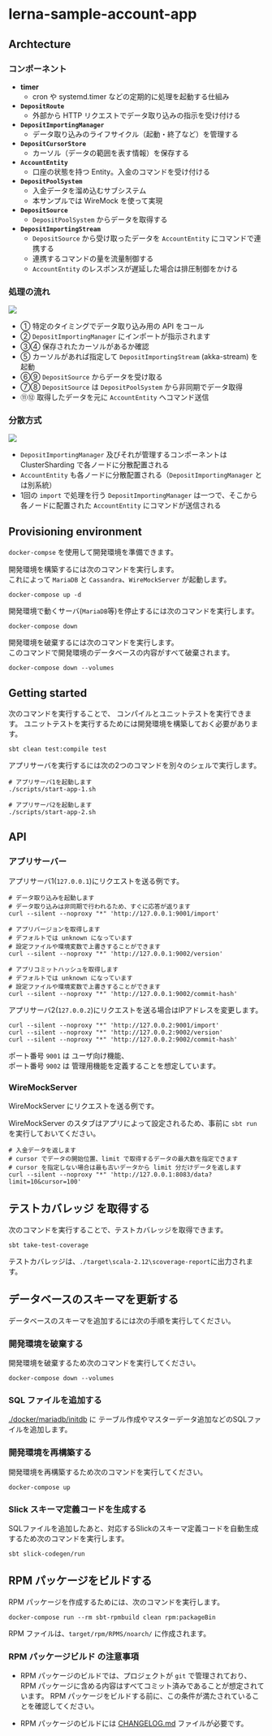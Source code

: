 # lerna-sample-account-app

## Archtecture

### コンポーネント

- **timer**
    - cron や systemd.timer などの定期的に処理を起動する仕組み
- **`DepositRoute`**
    - 外部から HTTP リクエストでデータ取り込みの指示を受け付ける
- **`DepositImportingManager`**
    - データ取り込みのライフサイクル（起動・終了など）を管理する
- **`DepositCursorStore`**
    - カーソル（データの範囲を表す情報）を保存する
- **`AccountEntity`**
    - 口座の状態を持つ Entity。入金のコマンドを受け付ける
- **`DepositPoolSystem`**
    - 入金データを溜め込むサブシステム
    - 本サンプルでは WireMock を使って実現
- **`DepositSource`**
    - `DepositPoolSystem` からデータを取得する
- **`DepositImportingStream`**
    - `DepositSource` から受け取ったデータを `AccountEntity` にコマンドで連携する
    - 連携するコマンドの量を流量制御する
    - `AccountEntity` のレスポンスが遅延した場合は排圧制御をかける
    
### 処理の流れ

![](./docs/images/archtecture.drawio.png)

- ① 特定のタイミングでデータ取り込み用の API をコール
- ② `DepositImportingManager` にインポートが指示されます
- ③④ 保存されたカーソルがあるか確認
- ⑤ カーソルがあれば指定して `DepositImportingStream` (akka-stream) を起動
- ⑥⑨ `DepositSource` からデータを受け取る
- ⑦⑧ `DepositSource` は `DepositPoolSystem` から非同期でデータ取得
- ⑪⑫ 取得したデータを元に `AccountEntity` へコマンド送信

### 分散方式

![](./docs/images/distribution.drawio.png)

- `DepositImportingManager` 及びそれが管理するコンポーネントは ClusterSharding で各ノードに分散配置される
- `AccountEntity` も各ノードに分散配置される（`DepositImportingManager` とは別系統）
- 1回の `import` で処理を行う `DepositImportingManager` は一つで、そこから各ノードに配置された `AccountEntity` にコマンドが送信される

## Provisioning environment

`docker-compse` を使用して開発環境を準備できます。

開発環境を構築するには次のコマンドを実行します。  
これによって `MariaDB` と `Cassandra`、`WireMockServer` が起動します。

```shell
docker-compose up -d
```

開発環境で動くサーバ(`MariaDB`等)を停止するには次のコマンドを実行します。

```shell
docker-compose down
```

開発環境を破棄するには次のコマンドを実行します。  
このコマンドで開発環境のデータベースの内容がすべて破棄されます。

```shell
docker-compose down --volumes
```

## Getting started

次のコマンドを実行することで、
コンパイルとユニットテストを実行できます。
ユニットテストを実行するためには開発環境を構築しておく必要があります。

```shell
sbt clean test:compile test
```

アプリサーバを実行するには次の2つのコマンドを別々のシェルで実行します。

```shell
# アプリサーバ1を起動します
./scripts/start-app-1.sh
```

```shell
# アプリサーバ2を起動します
./scripts/start-app-2.sh
```

## API

### アプリサーバー

アプリサーバ1(`127.0.0.1`)にリクエストを送る例です。

```shell
# データ取り込みを起動します
# データ取り込みは非同期で行われるため、すぐに応答が返ります
curl --silent --noproxy "*" 'http://127.0.0.1:9001/import'

# アプリバージョンを取得します
# デフォルトでは unknown になっています
# 設定ファイルや環境変数で上書きすることができます
curl --silent --noproxy "*" 'http://127.0.0.1:9002/version'

# アプリコミットハッシュを取得します
# デフォルトでは unknown になっています
# 設定ファイルや環境変数で上書きすることができます
curl --silent --noproxy "*" 'http://127.0.0.1:9002/commit-hash'
```

アプリサーバ2(`127.0.0.2`)にリクエストを送る場合はIPアドレスを変更します。

```shell
curl --silent --noproxy "*" 'http://127.0.0.2:9001/import'
curl --silent --noproxy "*" 'http://127.0.0.2:9002/version'
curl --silent --noproxy "*" 'http://127.0.0.2:9002/commit-hash'
```

ポート番号 `9001` は ユーザ向け機能、  
ポート番号 `9002` は 管理用機能を定義することを想定しています。

### WireMockServer

WireMockServer にリクエストを送る例です。

WireMockServer のスタブはアプリによって設定されるため、事前に `sbt run` を実行しておいてください。

```shell
# 入金データを返します
# cursor でデータの開始位置、limit で取得するデータの最大数を指定できます
# cursor を指定しない場合は最も古いデータから limit 分だけデータを返します
curl --silent --noproxy "*" 'http://127.0.0.1:8083/data?limit=10&cursor=100'
```

## テストカバレッジ を取得する

次のコマンドを実行することで、テストカバレッジを取得できます。

```shell
sbt take-test-coverage
```

テストカバレッジは、`./target\scala-2.12\scoverage-report`に出力されます。

## データベースのスキーマを更新する

データベースのスキーマを追加するには次の手順を実行してください。

### 開発環境を破棄する

開発環境を破棄するため次のコマンドを実行してください。

```shell
docker-compose down --volumes
```

### SQL ファイルを追加する
[./docker/mariadb/initdb](./docker/mariadb/initdb) に
テーブル作成やマスターデータ追加などのSQLファイルを追加します。

### 開発環境を再構築する

開発環境を再構築するため次のコマンドを実行してください。

```shell
docker-compose up
```

### Slick スキーマ定義コードを生成する
SQLファイルを追加したあと、対応するSlickのスキーマ定義コードを自動生成するため次のコマンドを実行します。

```shell
sbt slick-codegen/run
```


## RPM パッケージをビルドする
RPM パッケージを作成するためには、次のコマンドを実行します。

```shell
docker-compose run --rm sbt-rpmbuild clean rpm:packageBin
```

RPM ファイルは、`target/rpm/RPMS/noarch/` に作成されます。

### RPM パッケージビルド の注意事項

- RPM パッケージのビルドでは、プロジェクトが `git` で管理されており、
RPM パッケージに含める内容はすべてコミット済みであることが想定されています。
RPM パッケージをビルドする前に、この条件が満たされていることを確認してください。

- RPM パッケージのビルドには [CHANGELOG.md](./CHANGELOG.md) ファイルが必要です。
